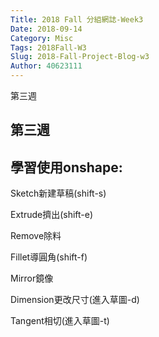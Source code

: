 ```yaml
---
Title: 2018 Fall 分組網誌-Week3
Date: 2018-09-14 
Category: Misc
Tags: 2018Fall-W3
Slug: 2018-Fall-Project-Blog-w3
Author: 40623111
---
```


第三週

<!-- PELICAN_END_SUMMARY -->

第三週
-----


學習使用onshape:
-----
Sketch新建草稿(shift-s)

Extrude擠出(shift-e)

Remove除料

Fillet導圓角(shift-f)

Mirror鏡像

Dimension更改尺寸(進入草圖-d)

Tangent相切(進入草圖-t)